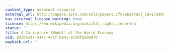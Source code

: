 ```yaml
---
content_type: external-resource
external_url: http://papers.ssrn.com/sol3/papers.cfm?abstract_id=1724897
has_external_license_warning: true
license: https://en.wikipedia.org/wiki/All_rights_reserved
status: ''
title: A Caricature (Model) of the World Economy
uid: 923b5c97-414c-471f-be41-6c5df650ed7b
wayback_url: ''
---
```

